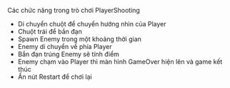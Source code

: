 Các chức năng trong trò chơi PlayerShooting

- Di chuyển chuột để chuyển hướng nhìn của Player
- Chuột trái để bắn đạn
- Spawn Enemy trong một khoảng thời gian
- Enemy di chuyển về phía Player
- Bắn đạn trúng Enemy sẽ tính điểm
- Enemy chạm vào Player thì màn hình GameOver hiện lên và game kết thúc
- Ấn nút Restart để chơi lại
